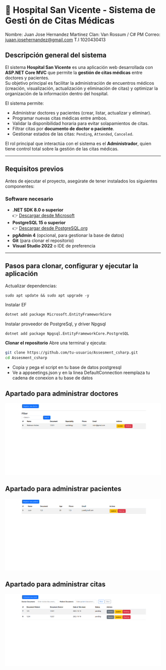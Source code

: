 # 🏥 Hospital San Vicente - Sistema de Gesti ón de Citas Médicas

Nombre: Juan Jose Hernandez Martinez
Clan: Van Rossum / C# PM
Correo:  juaan.josehernandez@gmail.com
T.I 1020430413

## Descripción general del sistema

El sistema **Hospital San Vicente** es una aplicación web desarrollada con **ASP.NET Core MVC** que permite la **gestión de citas médicas** entre doctores y pacientes.  
Su objetivo principal es facilitar la administración de encuentros médicos (creación, visualización, actualización y eliminación de citas) y optimizar la organización de la información dentro del hospital.

El sistema permite:
- Administrar doctores y pacientes (crear, listar, actualizar y eliminar).
- Programar nuevas citas médicas entre ambos.
- Validar la disponibilidad horaria para evitar solapamientos de citas.
- Filtrar citas por **documento de doctor o paciente**.
- Gestionar estados de las citas: `Pending`, `Attended`, `Canceled`.

El rol principal que interactúa con el sistema es el **Administrador**, quien tiene control total sobre la gestión de las citas médicas.

---

## Requisitos previos

Antes de ejecutar el proyecto, asegúrate de tener instalados los siguientes componentes:

### Software necesario
- **.NET SDK 8.0 o superior**  
  👉 [Descargar desde Microsoft](https://dotnet.microsoft.com/download)
- **PostgreSQL 15 o superior**  
  👉 [Descargar desde PostgreSQL.org](https://www.postgresql.org/download/)
- **pgAdmin 4** (opcional, para gestionar la base de datos)
- **Git** (para clonar el repositorio)
- **Visual Studio 2022** o IDE de preferencia

---

## Pasos para clonar, configurar y ejecutar la aplicación
Actualizar dependencias:
```
sudo apt update && sudo apt upgrade -y
```
Instalar EF
```bash
dotnet add package Microsoft.EntityFrameworkCore
```

Instalar proveedor de PostgreSql, y driver Npgsql
```bash
dotnet add package Npgsql.EntityFrameworkCore.PostgreSQL
```

**Clonar el repositorio** Abre una terminal y ejecuta:

```bash
git clone https://github.com/tu-usuario/Assesment_csharp.git
cd Assesment_csharp
```
- Copia y pega el script en tu base de datos postgresql
- Ve a appseetings.json y en la linea DefaultConnection reemplaza tu cadena de conexion a tu base de datos

## Apartado para administrar doctores
![schedules.png](wwwroot/imgs/doctors.png)

## Apartado para administrar pacientes
![schedules.png](wwwroot/imgs/pacients.png)

## Apartado para administrar citas
![schedules.png](wwwroot/imgs/schedules.png)